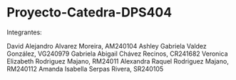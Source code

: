 # Proyecto-Catedra-DPS404

Integrantes:

David Alejandro Alvarez Moreira, AM240104
Ashley Gabriela Valdez González, VG240979
Gabriela Abigail Chávez Recinos, CR241682 
Veronica Elizabeth Rodriguez Majano, RM24011 
Alexandra Raquel Rodriguez Majano, RM240112 
Amanda Isabella Serpas Rivera, SR240105
